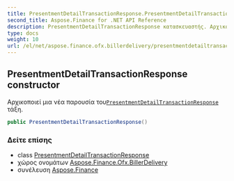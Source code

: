 ```yaml
---
title: PresentmentDetailTransactionResponse.PresentmentDetailTransactionResponse
second_title: Aspose.Finance for .NET API Reference
description: PresentmentDetailTransactionResponse κατασκευαστής. Αρχικοποιεί μια νέα παρουσία τουPresentmentDetailTransactionResponse τάξη.
type: docs
weight: 10
url: /el/net/aspose.finance.ofx.billerdelivery/presentmentdetailtransactionresponse/presentmentdetailtransactionresponse/
---
```

## PresentmentDetailTransactionResponse constructor

Αρχικοποιεί μια νέα παρουσία του[`PresentmentDetailTransactionResponse`](../) τάξη.

```csharp
public PresentmentDetailTransactionResponse()
```

### Δείτε επίσης

* class [PresentmentDetailTransactionResponse](../)
* χώρος ονομάτων [Aspose.Finance.Ofx.BillerDelivery](../../presentmentdetailtransactionresponse/)
* συνέλευση [Aspose.Finance](../../../)


